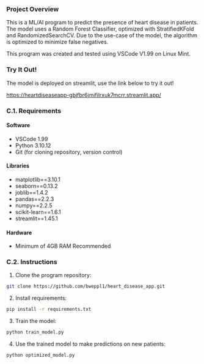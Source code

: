 ### Project Overview

This is a ML/AI program to predict the presence of heart disease in patients. The model uses a Random Forest Classifier, optimized with StratifiedKFold and RandomizedSearchCV. Due to the use-case of the model, the algorithm is optimized to minimize false negatives.

This program was created and tested using VSCode V1.99 on Linux Mint.

### Try It Out!

The model is deployed on streamlit, use the link below to try it out!

https://heartdiseaseapp-gbjfbr6jmifilrxuk7mcrr.streamlit.app/

### C.1. Requirements

#### Software

- VSCode 1.99
- Python 3.10.12
- Git (for cloning repository, version control)

#### Libraries

- matplotlib==3.10.1
- seaborn==0.13.2
- joblib==1.4.2
- pandas==2.2.3
- numpy==2.2.5
- scikit-learn==1.6.1
- streamlit==1.45.1

#### Hardware

- Minimum of 4GB RAM Recommended

### C.2. Instructions

1. Clone the program repository:

```bash
git clone https://github.com/bweppl1/heart_disease_app.git
```

2. Install requirements:

```bash
pip install -r requirements.txt
```

3. Train the model:

```bash
python train_model.py
```

4. Use the trained model to make predictions on new patients:

```bash
python optimized_model.py
```
